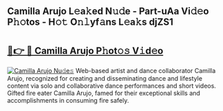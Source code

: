 ## Camilla Arujo L𝚎a𝚔ed N𝚞𝚍e - Part-uAa Vi𝚍𝚎o P𝚑𝚘tos - H𝚘𝚝 O𝚗𝚕yf𝚊ns L𝚎a𝚔s djZS1

# <h2><a href="http://kfav23.oniu.top/?m=Camilla+Arujo">🔗👉 🔴 Camilla Arujo P𝚑ot𝚘𝚜 V𝚒d𝚎o</a></h2>

[![Camilla Arujo Nu𝚍e𝚜](https://i.imgur.com/0qMVB7G.gif)](http://kfav23.oniu.top/?m=Camilla+Arujo)
Web-based artist and dance collaborator Camilla Arujo, recognized for creating and disseminating dance and lifestyle content via solo and collaborative dance performances and short videos. Gifted fire eater Camilla Arujo, famed for their exceptional skills and accomplishments in consuming fire safely.  
